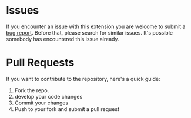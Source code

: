 # Issues

If you encounter an issue with this extension you are welcome to submit a [bug report](https://github.com/openwhisk/vscode-openwhisk/issues). Before that, please search for similar issues. It's possible somebody has encountered this issue already.

# Pull Requests

If you want to contribute to the repository, here's a quick guide:

1. Fork the repo.
1. develop your code changes
1. Commit your changes
1. Push to your fork and submit a pull request
